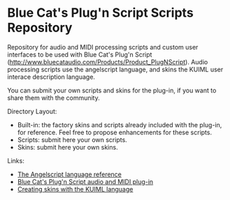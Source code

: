 Blue Cat's Plug'n Script Scripts Repository
===========

Repository for audio and MIDI processing scripts and custom user interfaces to be used with Blue Cat's Plug'n Script (http://www.bluecataudio.com/Products/Product_PlugNScript). Audio processing scripts use the angelscript language, and skins the KUIML user interace description language.

You can submit your own scripts and skins for the plug-in, if you want to share them with the community.

Directory Layout:
- Built-in: the factory skins and scripts already included with the plug-in, for reference. Feel free to propose enhancements for these scripts.
- Scripts: submit here your own scripts.
- Skins: submit here your own skins.

Links:
- [The Angelscript language reference](http://www.angelcode.com/angelscript/sdk/docs/manual/doc_script.html) 
- [Blue Cat's Plug'n Script audio and MIDI plug-in](http://www.bluecataudio.com/Products/Product_PlugNScript/)
- [Creating skins with the KUIML language](http://www.bluecataudio.com/Skins/Create/)
